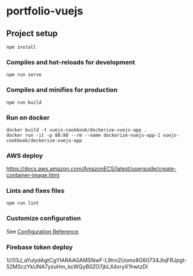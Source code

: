 # portfolio-vuejs

## Project setup

```
npm install
```

### Compiles and hot-reloads for development

```
npm run serve
```

### Compiles and minifies for production

```
npm run build
```

### Run on docker

```
docker build -t vuejs-cookbook/dockerize-vuejs-app .
docker run -it -p 80:80 --rm --name dockerize-vuejs-app-1 vuejs-cookbook/dockerize-vuejs-app
```

### AWS deploy

https://docs.aws.amazon.com/AmazonECS/latest/userguide/create-container-image.html

### Lints and fixes files

```
npm run lint
```

### Customize configuration

See [Configuration Reference](https://cli.vuejs.org/config/).

### Firebase token deploy

1//03J_aYulydAgtCgYIARAAGAMSNwF-L9Irn2Uomx8G60734JtqFRJpgt-52MSczYkUNA7yzuHm_kcWQyB0ZO7jbLX4xryX1hwtzDI
